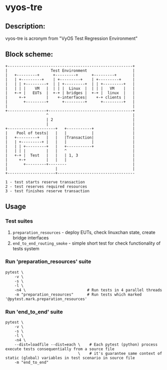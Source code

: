 # vyos-tre

## Description:

vyos-tre is acronym from "VyOS Test Regression Environment"

## Block scheme:

```text
+-------------------------------------------------------+
|                   Test Environment                    |
|   +---------+      +---------+      +---------+       |
|   | +---------+    | +---------+    | +---------+     |
|   | | +---------+  | | +---------+  | | +---------+   |
|   | | |    VM   |  | | |  Linux  |  | | |   VM    |   |
|   +-+ |   EUTs  |  +-+ | bridges |  +-+ |  linux  |   |
|     +-+         |    +-interfaces|    +-+ clients |   |
|       +---------+      +---------+      +---------+   |
|                                                       |
+-----------------+-------------------------------------+
                  ^                                     |
                  | 2                                   |
                  |                                     |
+---------------------+   +-----------+                 |
|    Pool of tests|   |   |           |                 |
|   +---------+   |   |   |Transaction|                 |
|   | +---------+ |   |   |           |                 |
|   | | +---------+   |   +-----------+                 |
|   | | |         |   |   ^                             |
|   +-+ |  Test   |   |   | 1, 3                        |
|     +-+         |   |   |                             |
|       +---------+--------                             |
|                     |                                 |
+---------------------+----------------------------------

1 - test starts reserve transaction
2 - test reserves required resources
3 - test finishes reserve transaction
```

## Usage

### Test suites

1. `preparation_resources` - deploy EUTs, check linuxchan state, create bridge interfaces
2. `end_to_end_routing_smoke` - simple short test for check functionality of tests system

### Run 'preparation_resources' suite
```
pytest \
    -v \
    -s \
    -l \
    -n4 \                           # Run tests in 4 parallel threads
    -m "preparation_resources"      # Run tests which marked '@pytest.mark.preparation_resources'
```
### Run 'end_to_end' suite
```
pytest \
    -v \
    -s \
    -l \
    -n4 \
    --dist=loadfile --dist=each \    # Each pytest (python) process execute tests consequentially from a source file
                                \    # it's guarantee same context of static (global) variables in test scenario in source file
    -m "end_to_end"
```
